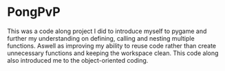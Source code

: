 # PongPvP

This was a code along project I did to introduce myself to pygame and further my understanding on defining, calling and nesting multiple functions. Aswell as improving my ability to reuse code rather than create unnecessary functions and keeping the workspace clean. This code along also introduced me to the object-oriented coding.
